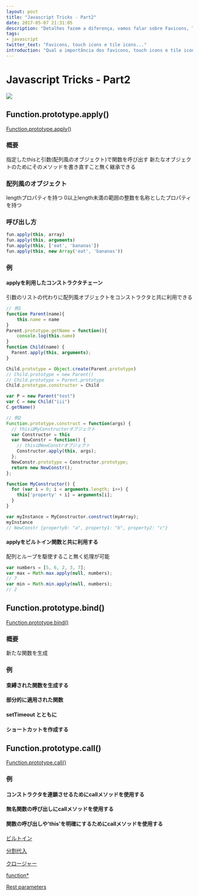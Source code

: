 ```yaml
---
layout: post
title: "Javascript Tricks - Part2"
date: 2017-05-07 21:31:05
description: "Detalhes fazem a diferença, vamos falar sobre Favicons, Touch Icons e Tile Icons e como eles fazem a diferença."
tags:
- javascript
twitter_text: "Favicons, touch icons e tile icons..."
introduction: "Qual a importância dos favicons, touch icons e tile icons. Como criá-los automáticamente e como usá-los em seu site."
---
```


# Javascript Tricks - Part2
![](http://compedio.ro/fConsole/images/javascript-logo.png)

## Function.prototype.apply()
[Function.prototype.apply()](https://developer.mozilla.org/ja/docs/Web/JavaScript/Reference/Global_Objects/Function/apply)

### 概要
指定したthisと引数(配列風のオブジェクト)で関数を呼び出す
新たなオブジェクトのためにそのメソッドを書き直すこと無く継承できる

### 配列風のオブジェクト
lengthプロパティを持つ
0以上length未満の範囲の整数を名称としたプロパティを持つ

### 呼び出し方

```js
fun.apply(this, array)
fun.apply(this, arguments)
fun.apply(this, ['eat', 'bananas'])
fun.apply(this, new Array('eat', 'bananas'))
```
### 例
#### applyを利用したコンストラクタチェーン
引数のリストの代わりに配列風オブジェクトをコンストラクタと共に利用できる

```js
// 例1
function Parent(name){
    this.name = name
}
Parent.prototype.getName = function(){
    console.log(this.name)
}
function Child(name) {
  Parent.apply(this, arguments);
}

Child.prototype = Object.create(Parent.prototype)
// Child.prototype = new Parent()
// Child.prototype = Parent.prototype
Child.prototype.constructor = Child

var P = new Parent("test")
var C = new Child("iii")
C.getName()

// 例2
Function.prototype.construct = function(args) {
  // thisはMyConstructorオブジェクト
  var Constructor = this
  var NewConstr = function() { 
    // thisはNewConstrオブジェクト
    Constructor.apply(this, args); 
  };
  NewConstr.prototype = Constructor.prototype;
  return new NewConstr();
};

function MyConstructor() {
  for (var i = 0; i < arguments.length; i++) {
    this['property' + i] = arguments[i];
  }
}

var myInstance = MyConstructor.construct(myArray);
myInstance
// NewConstr {property0: "a", property1: "b", property2: "c"}
```

#### applyをビルトイン関数と共に利用する
配列とループを駆使すること無く処理が可能

```js
var numbers = [5, 6, 2, 3, 7];
var max = Math.max.apply(null, numbers); 
// 7
var min = Math.min.apply(null, numbers);
// 2
```

## Function.prototype.bind()
[Function.prototype.bind()](https://developer.mozilla.org/ja/docs/Web/JavaScript/Reference/Global_Objects/Function/bind)

### 概要
新たな関数を生成

### 例
#### 束縛された関数を生成する

#### 部分的に適用された関数

#### setTimeout とともに

#### ショートカットを作成する


## Function.prototype.call()
[Function.prototype.call()](https://developer.mozilla.org/ja/docs/Web/JavaScript/Reference/Global_Objects/Function/call)

### 例
#### コンストラクタを連鎖させるためにcallメソッドを使用する

#### 無名関数の呼び出しにcallメソッドを使用する

#### 関数の呼び出しや'this'を明確にするためにcallメソッドを使用する


[ビルトイン](https://developer.mozilla.org/ja/docs/Web/JavaScript/Reference/Global_Objects)

[分割代入](https://developer.mozilla.org/ja/docs/Web/JavaScript/Reference/Operators/Destructuring_assignment)

[クロージャー](https://developer.mozilla.org/ja/docs/Web/JavaScript/Reference/Operators/Expression_closures)

[function*](https://developer.mozilla.org/ja/docs/Web/JavaScript/Reference/Statements/function*)

[Rest parameters](https://developer.mozilla.org/ja/docs/Web/JavaScript/Reference/Functions_and_function_scope/rest_parameters)
